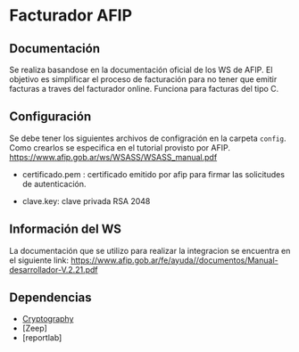 # Facturador AFIP

## Documentación

Se realiza basandose en la documentación oficial de los WS de AFIP.
El objetivo es simplificar el proceso de facturación para no tener que emitir facturas a traves del facturador online. Funciona para facturas del tipo C.

## Configuración

Se debe tener los siguientes archivos de configración en la carpeta `config`. Como crearlos se especifica en el tutorial provisto por AFIP.
https://www.afip.gob.ar/ws/WSASS/WSASS_manual.pdf

- certificado.pem : certificado emitido por afip para firmar las solicitudes de autenticación.

- clave.key: clave privada RSA 2048

## Información del WS

La documentación que se utilizo para realizar la integracion se encuentra en el siguiente link:
https://www.afip.gob.ar/fe/ayuda//documentos/Manual-desarrollador-V.2.21.pdf

## Dependencias

- [Cryptography](https://pypi.org/project/cryptography/)
- [Zeep]
- [reportlab]
